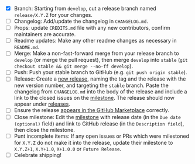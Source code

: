 - [x] Branch: Starting from `develop`, cut a release branch named `release/X.Y.Z` for your changes.
- [ ] Changelog: Add/update the changelog in `CHANGELOG.md`. 
- [ ] Props: update `CREDITS.md` file with any new contributors, confirm maintainers are accurate.
- [ ] Readme updates: Make any other readme changes as necessary in `README.md`.
- [ ] Merge: Make a non-fast-forward merge from your release branch to `develop` (or merge the pull request), then merge `develop` into `stable` (`git checkout stable && git merge --no-ff develop`).
- [ ] Push: Push your stable branch to GitHub (e.g. `git push origin stable`).
- [ ] Release: Create a [new release](https://github.com/10up/action-wordpress-plugin-asset-update/releases/new), naming the tag and the release with the new version number, and targeting the `stable` branch. Paste the changelog from `CHANGELOG.md` into the body of the release and include a link to the closed issues on the [milestone](https://github.com/10up/action-wordpress-plugin-asset-update/milestones/#?closed=1).  The release should now appear under [releases](https://github.com/10up/action-wordpress-plugin-asset-update/releases).
- [ ] Ensure the release [appears in the GitHub Marketplace](https://github.com/marketplace/actions/wordpress-plugin-readme-assets-update) correctly.
- [ ] Close milestone: Edit the [milestone](https://github.com/10up/action-wordpress-plugin-asset-update/milestones/) with release date (in the `Due date (optional)` field) and link to GitHub release (in the `Description field`), then close the milestone.
- [ ] Punt incomplete items: If any open issues or PRs which were milestoned for `X.Y.Z` do not make it into the release, update their milestone to `X.Y.Z+1`, `X.Y+1.0`, `X+1.0.0` or `Future Release`.
- [ ] Celebrate shipping!
